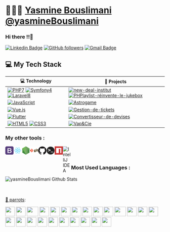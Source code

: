 # 👨🏻‍💻 [Yasmine Bouslimani](https://github.com/yasmineBouslimani) [@yasmineBouslimani](https://github.com/yasmineBouslimani)

### Hi there !!👋  

[![Linkedin Badge](https://img.shields.io/badge/-Yasmine%20Bouslimani-blue?style=social&logo=Linkedin&logoColor=blue&link=https://www.linkedin.com/in/yasmine-bouslimani/)](https://www.linkedin.com/in/yasmine-bouslimani/) [![GitHub followers](https://img.shields.io/github/followers/yasmineBouslimani?label=Follow&style=social)](https://github.com/yasmineBouslimani/?tab=follow) [![Gmail Badge](https://img.shields.io/badge/-yasmineBouslimani-c14438?style=social&logo=Gmail&logoColor=red&link=mailto:yasmine.bouslimani@gmail.com)](mailto:yasmine.bouslimani@gmail.com) 


## 💻 My Tech Stack

<!-- START OF PROFILE STACK, DO NOT REMOVE -->
| 💻 **Technology** | 🚀 **Projects** |
|-|-|
| [![PHP7](https://img.shields.io/static/v1?label=&message=php&color=47d147&logo=php&logoColor=FFFFFF)](https://www.python.org/) [![Symfony4](https://img.shields.io/static/v1?label=&message=symfony&color=47d147&logo=symfony&logoColor=FFFFFF)](https://www.python.org/) [![Laravel8](https://img.shields.io/static/v1?label=&message=laravel&color=47d147&logo=laravel&logoColor=FFFFFF)](https://www.python.org/) | [![new-deal-institut](https://img.shields.io/static/v1?label=new-deal-institut&message=%20&color=000605&logo=github&logoColor=white&labelColor=000605)](https://github.com/yasmineBouslimani) [![PHPlaylist-réinvente-le-jukebox](https://img.shields.io/static/v1?label=PHPlaylist-réinvente-le-jukebox&message=%20&color=000605&logo=github&logoColor=white&labelColor=000605)](https://wildnplay.herokuapp.com/) |
| [![JavaScript](https://img.shields.io/static/v1?label=&message=JavaScript&color=F1E05A&logo=javascript&logoColor=FFFFFF)](https://developer.mozilla.org/en-US/docs/Web/JavaScript) | [![Astrogame](https://img.shields.io/static/v1?label=Astrogame&message=%20&color=000605&logo=github&logoColor=white&labelColor=000605)](https://github.com/yasmineBouslimani/astrogame) |
| [![Vue.js](https://img.shields.io/static/v1?label=&message=Vue.js&color=47d147&logo=vue.js&logoColor=FFFFFF)](https://nodejs.org/en/) | [![Gestion-de-tickets](https://img.shields.io/static/v1?label=Gestion-de-tickets&message=%20&color=000605&logo=github&logoColor=white&labelColor=000605)](https://github.com/yasmineBouslimani/takatoukite)|
| [![Flutter](https://img.shields.io/static/v1?label=&message=Flutter&color=4FA1EF&logo=flutter&logoColor=FFFFFF)](https://flutter.dev/) | [![Convertisseur-de-devises](https://img.shields.io/static/v1?label=Convertisseur-de-devises&message=%20&color=000605&logo=github&logoColor=white&labelColor=000605)](https://github.com) |
| [![HTML5](https://img.shields.io/static/v1?label=&message=HTML&color=ff751a&logo=HTML5&logoColor=FFFFFF)](https://developer.mozilla.org/en-US/docs/Web/Guide/HTML/HTML5) [![CSS3](https://img.shields.io/static/v1?label=&message=css3&color=47d147&logo=css3&logoColor=FFFFFF)](https://www.python.org/) | [![Vap&Cie](https://img.shields.io/static/v1?label=Portfolio-Site&message=%20&color=000605&logo=github&logoColor=white&labelColor=000605)](https://github.com/yasmineBouslimani/vapot_cie) |
<!-- END OF PROFILE STACK, DO NOT REMOVE -->


 ### My other tools :

<img align="left" alt="bootstrap" width="26px" src="https://raw.githubusercontent.com/github/explore/80688e429a7d4ef2fca1e82350fe8e3517d3494d/topics/bootstrap/bootstrap.png" />
<img align="left" alt="Node.js" width="26px" src="https://raw.githubusercontent.com/github/explore/80688e429a7d4ef2fca1e82350fe8e3517d3494d/topics/react/react.png" />
<img align="left" alt="Node.js" width="26px" src="https://raw.githubusercontent.com/github/explore/80688e429a7d4ef2fca1e82350fe8e3517d3494d/topics/nodejs/nodejs.png" />
<img align="left" alt="Git" width="26px" src="https://raw.githubusercontent.com/github/explore/80688e429a7d4ef2fca1e82350fe8e3517d3494d/topics/git/git.png" />
<img align="left" alt="GitHub" width="26px" src="https://raw.githubusercontent.com/github/explore/78df643247d429f6cc873026c0622819ad797942/topics/github/github.png" />
<img align="left" alt="Terminal" width="26px" src="https://raw.githubusercontent.com/github/explore/80688e429a7d4ef2fca1e82350fe8e3517d3494d/topics/terminal/terminal.png" />
<img align="left" alt="npm" width="26px" src="https://raw.githubusercontent.com/github/explore/80688e429a7d4ef2fca1e82350fe8e3517d3494d/topics/npm/npm.png" />
<img align="left" alt="IntelliJ IDEA" width="26px" src="https://raw.githubusercontent.com/JonasGroeger/intellij-idea-community/master/logo-400.png" />
<br />
<br />

 ### Most Used Languages :

<img align="center" alt="yasmineBouslimani Github Stats" src="https://github-readme-stats.vercel.app/api/top-langs/?username=yasmineBouslimani" />
<br />
<br />
<br />


[🦜 parrots](https://cultofthepartyparrot.com):

<div>
    <img src="https://cultofthepartyparrot.com/parrots/hd/githubparrot.gif" width="30" height="30"/>
    <img src="https://cultofthepartyparrot.com/flags/hd/indiaparrot.gif" width="30" height="30"/>
    <img src="https://cultofthepartyparrot.com/parrots/asyncparrot.gif" width="36" height="30"/>
    <img src="https://cultofthepartyparrot.com/parrots/exceptionallyfastparrot.gif" width="30" height="30"/>
    <img src="https://cultofthepartyparrot.com/parrots/hd/60fpsparrot.gif" width="30" height="30"/>
    <img src="https://cultofthepartyparrot.com/parrots/hd/jumpingparrot.gif" width="30" height="30"/>
    <img src="https://cultofthepartyparrot.com/parrots/hd/opensourceparrot.gif" width="30" height="30"/>
    <img src="https://cultofthepartyparrot.com/parrots/hd/dealwithitnowparrot.gif" width="30" height="30"/>
    <img src="https://cultofthepartyparrot.com/parrots/hd/hypnoparrotlight.gif" width="30" height="30"/>
    <img src="https://cultofthepartyparrot.com/parrots/databaseparrot.gif" width="30" height="30"/>
    <img src="https://cultofthepartyparrot.com/parrots/fixparrot.gif" width="36" height="30"/>
    <img src="https://cultofthepartyparrot.com/parrots/hd/laptop_parrot.gif" width="30" height="30"/>
    <img src="https://cultofthepartyparrot.com/parrots/hd/spinningparrot.gif" width="30" height="30"/>
    <img src="https://cultofthepartyparrot.com/parrots/hd/levitationparrot.gif" width="30" height="30"/>
    <img src="https://cultofthepartyparrot.com/parrots/hd/meldparrot.gif" width="30" height="30"/>
    <img src="https://cultofthepartyparrot.com/parrots/slomoparrot.gif" width="30" height="30"/>
    <img src="https://cultofthepartyparrot.com/parrots/hd/moonwalkingparrot.gif" width="30" height="30"/>
    <img src="https://cultofthepartyparrot.com/parrots/hd/stableparrot.gif" width="30" height="30"/>
    <img src="https://cultofthepartyparrot.com/parrots/hd/scienceparrot.gif" width="30" height="30"/>
    <img src="https://cultofthepartyparrot.com/parrots/hd/pirateparrot.gif" width="30" height="30"/>
    <img src="https://cultofthepartyparrot.com/parrots/hd/footballparrot.gif" width="30" height="30"/>
    <img src="https://cultofthepartyparrot.com/parrots/hd/illuminatiparrot.gif" width="30" height="30"/>
    <img src="https://cultofthepartyparrot.com/parrots/hd/hypnoparrotdark.gif" width="30" height="30"/>
    <img src="https://cultofthepartyparrot.com/parrots/hd/mustacheparrot.gif" width="30" height="30"/>
</div>
